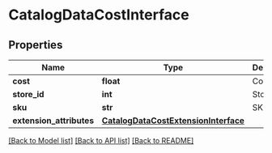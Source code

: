 # CatalogDataCostInterface

## Properties
Name | Type | Description | Notes
------------ | ------------- | ------------- | -------------
**cost** | **float** | Cost value. | 
**store_id** | **int** | Store id. | 
**sku** | **str** | SKU. | 
**extension_attributes** | [**CatalogDataCostExtensionInterface**](CatalogDataCostExtensionInterface.md) |  | [optional] 

[[Back to Model list]](../README.md#documentation-for-models) [[Back to API list]](../README.md#documentation-for-api-endpoints) [[Back to README]](../README.md)


